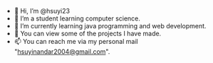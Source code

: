 - 👋 Hi, I’m @hsuyi23
- 👀 I’m a student learning computer science.
- 🌱 I’m currently learning java programming and web development.
- 💞️ You can view some of the projects I have made.
- 📫 You can reach me via my personal mail "hsuyinandar2004@gmail.com".

<!---
hsuyi23/hsuyi23 is a ✨ special ✨ repository because its `README.md` (this file) appears on your GitHub profile.
You can click the Preview link to take a look at your changes.
--->

